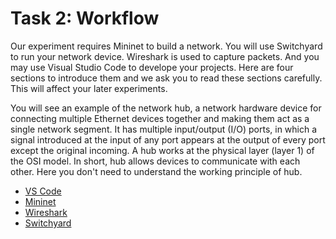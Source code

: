 # Task 2: Workflow

Our experiment requires Mininet to build a network. You will use Switchyard to run your network device. Wireshark is used to capture packets. And you may use Visual Studio Code to develope your projects. Here are four sections to introduce them and we ask you to read these sections carefully. This will affect your later experiments.

You will see an example of the network hub, a network hardware device for connecting multiple Ethernet devices together and making them act as a single network segment. It has multiple input/output \(I/O\) ports, in which a signal introduced at the input of any port appears at the output of every port except the original incoming. A hub works at the physical layer \(layer 1\) of the OSI model. In short, hub allows devices to communicate with each other. Here you don't need to understand the working principle of hub.

* [VS Code](vscode.md)
* [Mininet](mininet.md)
* [Wireshark](wireshark.md)
* [Switchyard](switchyard.md)

